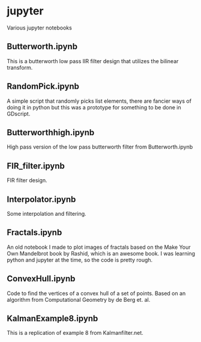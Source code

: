 # jupyter
Various jupyter notebooks

## Butterworth.ipynb

This is a butterworth low pass IIR filter design that utilizes the bilinear transform.


## RandomPick.ipynb

A simple script that randomly picks list elements, there are fancier ways of doing it in python but this was a prototype for something to be done in GDscript.


## Butterworthhigh.ipynb

High pass version of the low pass butterworth filter from Butterworth.ipynb


## FIR_filter.ipynb

FIR filter design.


## Interpolator.ipynb

Some interpolation and filtering.


## Fractals.ipynb

An old notebook I made to plot images of fractals based on the Make Your Own Mandelbrot book by Rashid, which is an awesome book.  I was learning python and jupyter at the time, so the code is pretty rough.


## ConvexHull.ipynb

Code to find the vertices of a convex hull of a set of points.  Based on an algorithm from Computational Geometry by de Berg et. al.


## KalmanExample8.ipynb

This is a replication of example 8 from Kalmanfilter.net.
